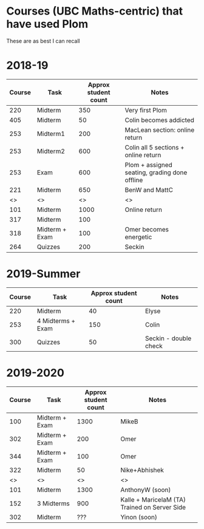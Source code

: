 # Courses (UBC Maths-centric) that have used Plom

These are as best I can recall


# 2018-19


| Course | Task | Approx student count | Notes |
|--------|------|----------------------|----|
| 220 | Midterm | 350 | Very first Plom |
| 405 | Midterm | 50  | Colin becomes addicted |
| 253 | Midterm1 | 200 | MacLean section: online return |
| 253 | Midterm2 | 600 | Colin all 5 sections + online return |
| 253 | Exam     | 600 | Plom + assigned seating, grading done offline |
| 221 | Midterm | 650 | BenW and MattC |
| <>| <> | <> | <> |
| 101 | Midterm | 1000| Online return |
| 317 | Midterm | 100 |
| 318 | Midterm + Exam | 100 | Omer becomes energetic |
| 264 | Quizzes | 200 | Seckin |

# 2019-Summer
| Course | Task | Approx student count | Notes |
|--------|------|----------------------|----|
| 220 | Midterm | 40 | Elyse|
| 253 | 4 Midterms + Exam | 150 | Colin |
| 300 | Quizzes | 50 | Seckin - double check |

# 2019-2020
| Course | Task | Approx student count | Notes |
|--------|------|----------------------| ----- |
| 100 | Midterm + Exam | 1300 | MikeB |
| 302 | Midterm + Exam | 200 | Omer |
| 344 | Midterm + Exam | 100 | Omer |
| 322 | Midterm | 50 | Nike+Abhishek |
| <>| <> | <> | <> |
| 101 | Midterm | 1300 | AnthonyW (soon)|
| 152 | 3 Midterms | 900 | Kalle + MaricelaM (TA) Trained on Server Side|
| 302 | Midterm | ??? | Yinon (soon)|
